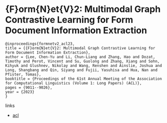 # {F}orm{N}et{V}2: Multimodal Graph Contrastive Learning for Form Document Information Extraction

```
@inproceedings{formnetv2_acl23,
title = {{F}orm{N}et{V}2: Multimodal Graph Contrastive Learning for Form Document Information Extraction},
author = {Lee, Chen-Yu and Li, Chun-Liang and Zhang, Hao and Dozat, Timothy and Perot, Vincent and Su, Guolong and Zhang, Xiang and Sohn, Kihyuk and Glushnev, Nikolay and Wang, Renshen and Ainslie, Joshua and Long, Shangbang and Qin, Siyang and Fujii, Yasuhisa and Hua, Nan and Pfister, Tomas},
booktitle = {Proceedings of the 61st Annual Meeting of the Association for Computational Linguistics (Volume 1: Long Papers) (ACL)},
pages = {9011--9026},
year = {2023}
}
```

links
- [acl](https://aclanthology.org/2023.acl-long.501)
